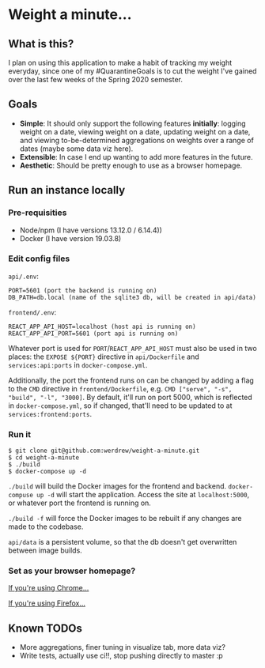 # Weight a minute...

## What is this?

I plan on using this application to make a habit of tracking my weight everyday, since one of my #QuarantineGoals is to cut the weight I've gained over the last few weeks of the Spring 2020 semester.

## Goals

* **Simple**: It should only support the following features **initially**: logging weight on a date, viewing weight on a date, updating weight on a date, and viewing to-be-determined aggregations on weights over a range of dates (maybe some data viz here).
* **Extensible**: In case I end up wanting to add more features in the future.
* **Aesthetic**: Should be pretty enough to use as a browser homepage.

## Run an instance locally

### Pre-requisities

* Node/npm (I have versions 13.12.0 / 6.14.4))
* Docker (I have version 19.03.8)

### Edit config files

`api/.env`:
```
PORT=5601 (port the backend is running on)
DB_PATH=db.local (name of the sqlite3 db, will be created in api/data)
```

`frontend/.env`:
```
REACT_APP_API_HOST=localhost (host api is running on)
REACT_APP_API_PORT=5601 (port api is running on)
```

Whatever port is used for `PORT`/`REACT_APP_API_HOST` must also be used in two places: the `EXPOSE ${PORT}` directive in `api/Dockerfile` and `services:api:ports` in `docker-compose.yml`.

Additionally, the port the frontend runs on can be changed by adding a flag to the `CMD` directive in `frontend/Dockerfile`, e.g. `CMD ["serve", "-s", "build", "-l", "3000]`. By default, it'll
run on port 5000, which is reflected in `docker-compose.yml`, so if changed, that'll need to be updated to at `services:frontend:ports`.

### Run it

```
$ git clone git@github.com:werdrew/weight-a-minute.git
$ cd weight-a-minute
$ ./build
$ docker-compose up -d
```

`./build` will build the Docker images for the frontend and backend. `docker-compuse up -d` will start the application. Access the site at `localhost:5000`, or whatever port the frontend is running on.

`./build -f` will force the Docker images to be rebuilt if any changes are made to the codebase.

`api/data` is a persistent volume, so that the db doesn't get overwritten between image builds.

### Set as your browser homepage?

[If you're using Chrome...](https://kb.nmsu.edu/page.php?id=72731)

[If you're using Firefox...](https://www.businessinsider.com/how-to-change-homepage-on-firefox)

## Known TODOs

* More aggregations, finer tuning in visualize tab, more data viz?
* Write tests, actually use ci!!, stop pushing directly to master :p